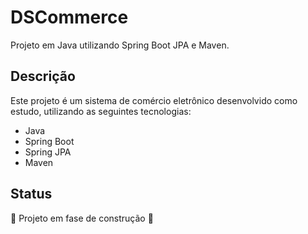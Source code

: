 # DSCommerce

Projeto em Java utilizando Spring Boot JPA e Maven.

## Descrição

Este projeto é um sistema de comércio eletrônico desenvolvido como estudo, utilizando as seguintes tecnologias:

- Java
- Spring Boot
- Spring JPA
- Maven

## Status

🚧 Projeto em fase de construção 🚧